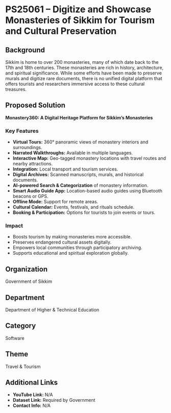 # PS25061 – Digitize and Showcase Monasteries of Sikkim for Tourism and Cultural Preservation

## Background
Sikkim is home to over 200 monasteries, many of which date back to the 17th and 18th centuries. These monasteries are rich in history, architecture, and spiritual significance. While some efforts have been made to preserve murals and digitize rare documents, there is no unified digital platform that offers tourists and researchers immersive access to these cultural treasures.

## Proposed Solution
**Monastery360: A Digital Heritage Platform for Sikkim’s Monasteries**

### Key Features
- **Virtual Tours:** 360° panoramic views of monastery interiors and surroundings.  
- **Narrated Walkthroughs:** Available in multiple languages.  
- **Interactive Map:** Geo-tagged monastery locations with travel routes and nearby attractions.  
- **Integration:** Local transport and tourism services.  
- **Digital Archives:** Scanned manuscripts, murals, and historical documents.  
- **AI-powered Search & Categorization** of monastery information.  
- **Smart Audio Guide App:** Location-based audio guides using Bluetooth beacons or GPS.  
- **Offline Mode:** Support for remote areas.  
- **Cultural Calendar:** Events, festivals, and rituals schedule.  
- **Booking & Participation:** Options for tourists to join events or tours.  

### Impact
- Boosts tourism by making monasteries more accessible.  
- Preserves endangered cultural assets digitally.  
- Empowers local communities through participatory archiving.  
- Supports educational and spiritual exploration globally.  

## Organization
Government of Sikkim

## Department
Department of Higher & Technical Education

## Category
Software

## Theme
Travel & Tourism

## Additional Links
- **YouTube Link:** N/A  
- **Dataset Link:** Required by Government  
- **Contact Info:** N/A
